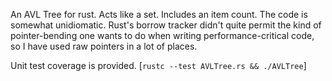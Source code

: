 An AVL Tree for rust. Acts like a set. Includes an item count.
The code is somewhat unidiomatic. Rust's borrow tracker didn't quite permit the kind of pointer-bending one wants to do when writing performance-critical code, so I have used raw pointers in a lot of places.

Unit test coverage is provided. [`rustc --test AVLTree.rs && ./AVLTree`]